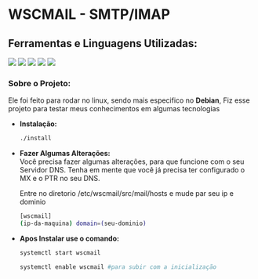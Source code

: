 # WSCMAIL - SMTP/IMAP
## Ferramentas e Linguagens Utilizadas:
<img src="https://img.shields.io/badge/Linux-black?style=for-the-badge&logo=linux" /> <img src="https://img.shields.io/badge/Ansible-black?style=for-the-badge&logo=Ansible" /> <img src="https://img.shields.io/badge/Flask-black?style=for-the-badge&logo=flask" /> <img src="https://img.shields.io/badge/Shell_Script-black?style=for-the-badge&logo=gnu-bash" /> <img src="https://img.shields.io/badge/Python-black?style=for-the-badge&logo=python" />

### Sobre o Projeto:
Ele foi feito para rodar no linux, sendo mais especifico no **Debian**, Fiz esse projeto para testar meus conhecimentos em algumas tecnologias

* **Instalação:**
  ```bash
  ./install
  ```
* **Fazer Algumas Alterações:**<br>
  Você precisa fazer algumas alterações, para que funcione com o seu Servidor DNS.
  Tenha em mente que você já precisa ter configurado o MX e o PTR no seu DNS.

  Entre no diretorio /etc/wscmail/src/mail/hosts e mude par seu ip e dominio
  ```bash
  [wscmail]
  (ip-da-maquina) domain=(seu-dominio)
  ```
* **Apos Instalar use o comando:**
  ```bash
  systemctl start wscmail
  
  systemctl enable wscmail #para subir com a inicialização
  ```
